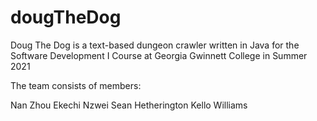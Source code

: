 # dougTheDog

Doug The Dog is a text-based dungeon crawler written in Java for the Software Development I Course at Georgia Gwinnett College in Summer 2021

The team consists of members:

Nan Zhou
Ekechi Nzwei
Sean Hetherington
Kello Williams

